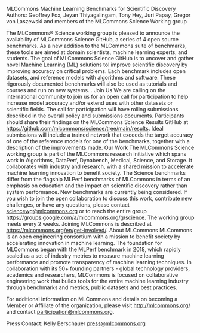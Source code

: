 MLCommons Machine Learning Benchmarks for Scientific Discovery
Authors: Geoffrey Fox, Jeyan Thiyagalingam, Tony Hey, Juri Papay, Gregor von Laszewski and members of the MLCommons Science Working group

The MLCommons® Science working group is pleased to announce the availability of MLCommons Science GitHub, a series of 4 open source benchmarks. As a new addition to the MLCommons suite of benchmarks, these tools are aimed at domain scientists, machine learning experts, and students. The goal of MLCommons Science GitHub is to uncover and gather novel Machine Learning (ML) solutions tol improve scientific discovery by improving accuracy on critical problems. Each benchmark includes open datasets, and reference models with algorithms and software. These rigorously documented benchmarks will also be used as tutorials and courses and run on new systems. . 
Join Us
We are calling on the international community to join us for an open call for participation to help increase model accuracy and/or extend uses with other datasets or scientific fields.  The call for participation will have rolling submissions described in the overall policy and submissions documents. Participants should share their findings on the MLCommons Science Results GitHub at https://github.com/mlcommons/science/tree/main/results. Ideal submissions will include a trained network that exceeds the target accuracy of one of the reference models for one of the benchmarks, together with a description of the improvements made. 
Our Work
The MLCommons Science working group is part of the MLCommons research initiative which spans work in Algorithms, DataPerf, Dynabench, Medical, Science, and Storage.  It collaborates with industry and research, with a shared mission to accelerate machine learning innovation to  benefit society. The Science benchmarks differ from the flagship MLPerf benchmarks of MLCommons in terms of an emphasis on education and the impact on scientific discovery rather than system performance. New benchmarks are currently being considered. If you wish to join the open collaboration to discuss this work, contribute new challenges, or have any questions, please contact sciencewg@mlcommons.org or to reach the entire group https://groups.google.com/a/mlcommons.org/g/science. The working group meets every 2 weeks. Joining MLCommons is described at https://mlcommons.org/en/get-involved/.
About MLCommons
MLCommons is an open engineering consortium with a mission to benefit society by accelerating innovation in machine learning. The foundation for MLCommons began with the MLPerf benchmark in 2018, which rapidly scaled as a set of industry metrics to measure machine learning performance and promote transparency of machine learning techniques. In collaboration with its 50+ founding partners - global technology providers, academics and researchers, MLCommons is focused on collaborative engineering work that builds tools for the entire machine learning industry through benchmarks and metrics, public datasets and best practices.

For additional information on MLCommons and details on becoming a Member or Affiliate of the organization, please visit http://mlcommons.org/ and contact participation@mlcommons.org.

Press Contact:
Kelly Berschauer
press@mlcommons.org




